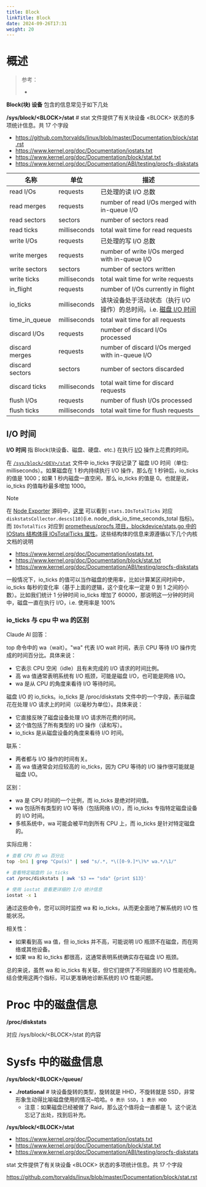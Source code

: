 ```yaml
---
title: Block
linkTitle: Block
date: 2024-09-26T17:31
weight: 20
---
```


# 概述

> 参考：
>
> -

**Block(块) 设备** 包含的信息常见于如下几处

**/sys/block/\<BLOCK>/stat** # stat 文件提供了有关块设备 \<BLOCK> 状态的多项统计信息。共 17 个字段

- https://github.com/torvalds/linux/blob/master/Documentation/block/stat.rst
- https://www.kernel.org/doc/Documentation/iostats.txt
- https://www.kernel.org/doc/Documentation/block/stat.txt
- https://www.kernel.org/doc/Documentation/ABI/testing/procfs-diskstats

| 名称              | 单位           | 描述                                                    |
| --------------- | ------------ | ----------------------------------------------------- |
| read I/Os       | requests     | 已处理的读 I/O 总数                                          |
| read merges     | requests     | number of read I/Os merged with in-queue I/O          |
| read sectors    | sectors      | number of sectors read                                |
| read ticks      | milliseconds | total wait time for read requests                     |
| write I/Os      | requests     | 已处理的写 I/O 总数                                          |
| write merges    | requests     | number of write I/Os merged with in-queue I/O         |
| write sectors   | sectors      | number of sectors written                             |
| write ticks     | milliseconds | total wait time for write requests                    |
| in_flight       | requests     | number of I/Os currently in flight                    |
| io_ticks        | milliseconds | 该块设备处于活动状态（执行 I/O 操作）的总时间。i.e. [磁盘 I/O 时间](#I/O%20时间) |
| time_in_queue   | milliseconds | total wait time for all requests                      |
| discard I/Os    | requests     | number of discard I/Os processed                      |
| discard merges  | requests     | number of discard I/Os merged with in-queue I/O       |
| discard sectors | sectors      | number of sectors discarded                           |
| discard ticks   | milliseconds | total wait time for discard requests                  |
| flush I/Os      | requests     | number of flush I/Os processed                        |
| flush ticks     | milliseconds | total wait time for flush requests                    |

## I/O 时间

**I/O 时间** 指 Block(块设备、磁盘、硬盘、etc.) 在执行 [I/O](docs/0.计算机/I_O.md) 操作上花费的时间。

在 [`/sys/block/<DEV>/stat`](https://github.com/torvalds/linux/blob/master/Documentation/block/stat.rst) 文件中 io_ticks 字段记录了 磁盘 I/O 时间（单位: milliseconds）。如果磁盘在 1 秒内持续执行 I/O 操作，那么在 1 秒钟后，io_ticks 的值是 1000；如果 1 秒内磁盘一直空闲，那么 io_ticks 的值是 0。也就是说，io_ticks 的值每秒最多增加 1000。

> [!Note]
> 在 [Node Exporter](docs/6.可观测性/Metrics/Instrumenting/Node%20Exporter.md) 源码中，[这里](https://github.com/prometheus/node_exporter/blob/v1.6.1/collector/diskstats_linux.go#L320) 可以看到 `stats.IOsTotalTicks` 对应 `diskstatsCollector.descs[10]`(i.e. node_disk_io_time_seconds_total 指标)。而 `IOsTotalTics` 对应到 [prometheus/procfs 项目，blockdevice/stats.go 中的 IOStats 结构体得 IOsTotalTicks 属性](https://github.com/prometheus/procfs/blob/v0.15.1/blockdevice/stats.go#L61)。这些结构体的信息来源遵循以下几个内核文档的说明
>
> - https://www.kernel.org/doc/Documentation/iostats.txt,
> - https://www.kernel.org/doc/Documentation/block/stat.txt
> - https://www.kernel.org/doc/Documentation/ABI/testing/procfs-diskstats

一般情况下，io_ticks 的值可以当作磁盘的使用率，比如计算某区间时间中，io_ticks 每秒的变化率（基于上面的逻辑，这个变化率一定是 0 到 1 之间的小数）。比如我们统计 1 分钟时间 io_ticks 增加了 60000，那说明这一分钟的时间中，磁盘一直在执行 I/O，i.e. 使用率是 100%

### io_ticks 与 cpu 中 wa 的区别

Claude AI 回答：

top 命令中的 wa（wait）。"wa" 代表 I/O wait 时间，表示 CPU 等待 I/O 操作完成的时间百分比。具体来说：

- 它表示 CPU 空闲（idle）且有未完成的 I/O 请求的时间比例。
- 高 wa 值通常表明系统有 I/O 瓶颈，可能是磁盘 I/O，也可能是网络 I/O。
- wa 是从 CPU 的角度来看待 I/O 等待时间。

磁盘 I/O 的 io_ticks。io_ticks 是 /proc/diskstats 文件中的一个字段，表示磁盘花在处理 I/O 请求上的时间（以毫秒为单位）。具体来说：

- 它直接反映了磁盘设备处理 I/O 请求所花费的时间。
- 这个值包括了所有类型的 I/O 操作（读和写）。
- io_ticks 是从磁盘设备的角度来看待 I/O 时间。

联系：

- 两者都与 I/O 操作的时间有关。
- 高 wa 值通常会对应较高的 io_ticks，因为 CPU 等待的 I/O 操作很可能就是磁盘 I/O。

区别：

- wa 是 CPU 时间的一个比例，而 io_ticks 是绝对时间值。
- wa 包括所有类型的 I/O 等待（包括网络 I/O），而 io_ticks 专指特定磁盘设备的 I/O 时间。
- 多核系统中，wa 可能会被平均到所有 CPU 上，而 io_ticks 是针对特定磁盘的。

实际应用：

```bash
# 查看 CPU 的 wa 百分比
top -bn1 | grep "Cpu(s)" | sed "s/.*, *\([0-9.]*\)%* wa.*/\1/"

# 查看特定磁盘的 io_ticks
cat /proc/diskstats | awk '$3 == "sda" {print $13}'

# 使用 iostat 查看更详细的 I/O 统计信息
iostat -x 1
```

通过这些命令，您可以同时监控 wa 和 io_ticks，从而更全面地了解系统的 I/O 性能状况。

相关性：

- 如果看到高 wa 值，但 io_ticks 并不高，可能说明 I/O 瓶颈不在磁盘，而在网络或其他设备。
- 如果 wa 和 io_ticks 都很高，这通常表明系统确实存在磁盘 I/O 瓶颈。

总的来说，虽然 wa 和 io_ticks 有关联，但它们提供了不同层面的 I/O 性能视角。结合使用这两个指标，可以更准确地诊断系统的 I/O 性能问题。

# Proc 中的磁盘信息

**/proc/diskstats**

对应 /sys/block/\<BLOCK>/stat 的内容

# Sysfs 中的磁盘信息

**/sys/block/\<BLOCK>/queue/**

- **./rotational** # 块设备旋转的类型，旋转就是 HHD，不旋转就是 SSD，非常形象生动得比喻磁盘使用的情况~哈哈。`0 表示 SSD`，`1 表示 HDD`
  - 注意：如果磁盘已经被做了 Raid，那么这个值将会一直都是 1。这个说法忘记了出处，找到后补充。

**/sys/block/\<BLOCK>/stat**

- https://www.kernel.org/doc/Documentation/iostats.txt
- https://www.kernel.org/doc/Documentation/block/stat.txt
- https://www.kernel.org/doc/Documentation/ABI/testing/procfs-diskstats

stat 文件提供了有关块设备 \<BLOCK> 状态的多项统计信息。共 17 个字段

https://github.com/torvalds/linux/blob/master/Documentation/block/stat.rst

